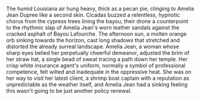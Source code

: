 The humid Louisiana air hung heavy, thick as a pecan pie, clinging to Amelia Jean Dupree like a second skin.  Cicadas buzzed a relentless, hypnotic chorus from the cypress trees lining the bayou, their drone a counterpoint to the rhythmic slap of Amelia Jean's worn leather sandals against the cracked asphalt of Bayou Lafourche.  The afternoon sun, a molten orange orb sinking towards the horizon, cast long shadows that stretched and distorted the already surreal landscape.  Amelia Jean, a woman whose sharp eyes belied her perpetually cheerful demeanor, adjusted the brim of her straw hat, a single bead of sweat tracing a path down her temple.  Her crisp white insurance agent's uniform, normally a symbol of professional competence, felt wilted and inadequate in the oppressive heat.  She was on her way to visit her latest client, a shrimp boat captain with a reputation as unpredictable as the weather itself, and Amelia Jean had a sinking feeling this wasn't going to be just another policy renewal.

